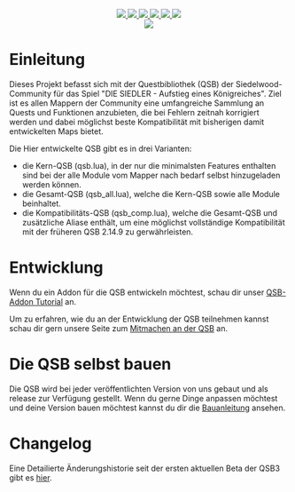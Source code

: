 <p align="center">
<a href="https://github.com/Siedelwood/QSB/releases/latest">
  <img src="https://img.shields.io/github/v/release/Siedelwood/QSB"/>
</a>
<a href="https://opensource.org/licenses/MIT">
  <img src="https://img.shields.io/badge/License-MIT-black.svg"/>
</a>
<a href="https://github.com/Siedelwood/QSB/issues">
  <img src="https://img.shields.io/github/issues/Siedelwood/QSB"/>
</a>
<a href="https://de.wikipedia.org/wiki/Microsoft_Windows">
  <img src="https://img.shields.io/badge/platform-windows-lightgrey.svg"/>
</a>
<a href="https://www.lua.org/">
  <img src="https://img.shields.io/badge/lua-5.1-brightgreen.svg"/>
</a>
<a href="https://discord.gg/Duhxe7jThs">
  <img src="https://img.shields.io/badge/chat-discord-brightgreen.svg"/>
</a>
<br>
<img src="https://github.com/Siedelwood/QSB/actions/workflows/CompleteQSBAction.yml/badge.svg"/>
</p>

# Einleitung

Dieses Projekt befasst sich mit der Questbibliothek (QSB) der Siedelwood-Community für das Spiel "DIE SIEDLER - Aufstieg eines Königreiches".
Ziel ist es allen Mappern der Community eine umfangreiche Sammlung an Quests und Funktionen anzubieten, die bei Fehlern zeitnah korrigiert werden und dabei möglichst beste Kompatibilität mit bisherigen damit entwickelten Maps bietet.

Die Hier entwickelte QSB gibt es in drei Varianten:
- die Kern-QSB (qsb.lua), in der nur die minimalsten Features enthalten sind bei der alle Module vom Mapper nach bedarf selbst hinzugeladen werden können.
- die Gesamt-QSB (qsb_all.lua), welche die Kern-QSB sowie alle Module beinhaltet.
- die Kompatibilitäts-QSB (qsb_comp.lua), welche die Gesamt-QSB und zusätzliche Aliase enthält, um eine möglichst vollständige Kompatibilität mit der früheren QSB 2.14.9 zu gerwährleisten.

# Entwicklung

Wenn du ein Addon für die QSB entwickeln möchtest, schau dir unser [QSB-Addon Tutorial](./qsb/lua/addons/readme.md) an.

Um zu erfahren, wie du an der Entwicklung der QSB teilnehmen kannst schau dir gern unsere Seite zum [Mitmachen an der QSB](./CONTRIBUTING.md) an.

# Die QSB selbst bauen

Die QSB wird bei jeder veröffentlichten Version von uns gebaut und als release zur Verfügung gestellt. Wenn du gerne Dinge anpassen möchtest und deine Version bauen möchtest kannst du dir die [Bauanleitung](./qsb/exe/readme.md) ansehen.

# Changelog

Eine Detailierte Änderungshistorie seit der ersten aktuellen Beta der QSB3 gibt es [hier](./changelog.md).